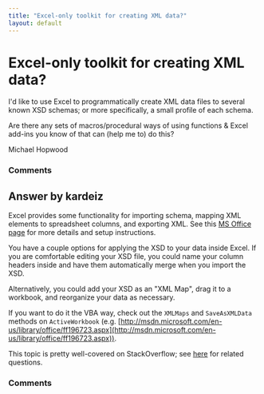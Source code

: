```yaml
---
title: "Excel-only toolkit for creating XML data?"
layout: default
---
```

Excel-only toolkit for creating XML data?
=====================
I'd like to use Excel to programmatically create XML data files to
several known XSD schemas; or more specifically, a small profile of each
schema.

Are there any sets of macros/procedural ways of using functions & Excel
add-ins you know of that can (help me to) do this?

Michael Hopwood

### Comments ###


Answer by kardeiz
----------------
Excel provides some functionality for importing schema, mapping XML
elements to spreadsheet columns, and exporting XML. See this [MS Office
page](http://office.microsoft.com/en-us/excel-help/overview-of-xml-in-excel-HA010206396.aspx?CTT=3)
for more details and setup instructions.

You have a couple options for applying the XSD to your data inside
Excel. If you are comfortable editing your XSD file, you could name your
column headers inside and have them automatically merge when you import
the XSD.

Alternatively, you could add your XSD as an "XML Map", drag it to a
workbook, and reorganize your data as necessary.

If you want to do it the VBA way, check out the `XMLMaps` and
`SaveAsXMLData` methods on `ActiveWorkbook` (e.g.
[http://msdn.microsoft.com/en-us/library/office/ff196723.aspx](http://msdn.microsoft.com/en-us/library/office/ff196723.aspx)).

This topic is pretty well-covered on StackOverflow; see
[here](http://stackoverflow.com/search?q=excel+xml+save+xsd+vba) for
related questions.

### Comments ###

